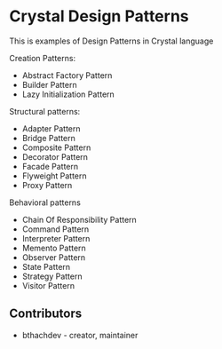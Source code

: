 Crystal Design Patterns
===========
This is examples of Design Patterns in Crystal language

Creation Patterns:
- Abstract Factory Pattern  
- Builder Pattern  
- Lazy Initialization Pattern  
  
Structural patterns:
- Adapter Pattern  
- Bridge Pattern  
- Composite Pattern  
- Decorator Pattern  
- Facade Pattern  
- Flyweight Pattern  
- Proxy Pattern  

Behavioral patterns
- Chain Of Responsibility Pattern  
- Command Pattern  
- Interpreter Pattern  
- Memento Pattern  
- Observer Pattern  
- State Pattern  
- Strategy Pattern  
- Visitor Pattern  

## Contributors

- bthachdev - creator, maintainer
